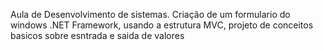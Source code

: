 Aula de Desenvolvimento de sistemas. 
Criação de um formulario do windows .NET Framework, usando a estrutura MVC, projeto de conceitos basicos sobre esntrada e saida de valores 
